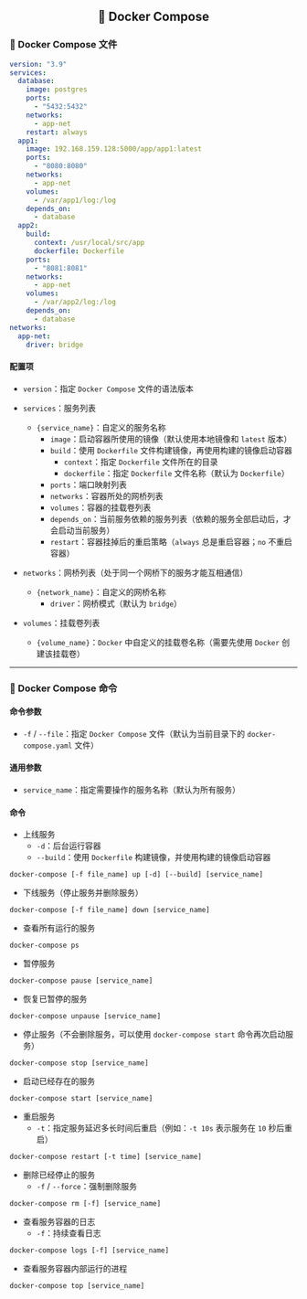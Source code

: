 <h2 align="center">📔 Docker Compose</h2>

### 🐳 Docker Compose 文件

```yaml
version: "3.9"
services:
  database:
    image: postgres
    ports:
      - "5432:5432"
    networks:
      - app-net
    restart: always
  app1:
    image: 192.168.159.128:5000/app/app1:latest
    ports:
      - "8080:8080"
    networks:
      - app-net
    volumes:
      - /var/app1/log:/log
    depends_on:
      - database
  app2:
    build:
      context: /usr/local/src/app
      dockerfile: Dockerfile
    ports:
      - "8081:8081"
    networks:
      - app-net
    volumes:
      - /var/app2/log:/log
    depends_on:
      - database
networks:
  app-net:
    driver: bridge
```

#### 配置项

* `version`：指定 `Docker Compose` 文件的语法版本


* `services`：服务列表
    * `{service_name}`：自定义的服务名称
        * `image`：启动容器所使用的镜像（默认使用本地镜像和 `latest` 版本）
        * `build`：使用 `Dockerfile` 文件构建镜像，再使用构建的镜像启动容器
            * `context`：指定 `Dockerfile` 文件所在的目录
            * `dockerfile`：指定 `Dockerfile` 文件名称（默认为 `Dockerfile`）
        * `ports`：端口映射列表
        * `networks`：容器所处的网桥列表
        * `volumes`：容器的挂载卷列表
        * `depends_on`：当前服务依赖的服务列表（依赖的服务全部启动后，才会启动当前服务）
        * `restart`：容器挂掉后的重启策略（`always` 总是重启容器；`no` 不重启容器）


* `networks`：网桥列表（处于同一个网桥下的服务才能互相通信）
    * `{network_name}`：自定义的网桥名称
        * `driver`：网桥模式（默认为 `bridge`）


* `volumes`：挂载卷列表
    * `{volume_name}`：`Docker` 中自定义的挂载卷名称（需要先使用 `Docker` 创建该挂载卷）

---

### 🔑 Docker Compose 命令

#### 命令参数

* `-f` / `--file`：指定 `Docker Compose` 文件（默认为当前目录下的 `docker-compose.yaml` 文件）

#### 通用参数

* `service_name`：指定需要操作的服务名称（默认为所有服务）

#### 命令

* 上线服务
    * `-d`：后台运行容器
    * `--build`：使用 `Dockerfile` 构建镜像，并使用构建的镜像启动容器

```shell
docker-compose [-f file_name] up [-d] [--build] [service_name]
```

* 下线服务（停止服务并删除服务）

```shell
docker-compose [-f file_name] down [service_name]
```

* 查看所有运行的服务

```shell
docker-compose ps
```

* 暂停服务

```shell
docker-compose pause [service_name]
```

* 恢复已暂停的服务

```shell
docker-compose unpause [service_name]
```

* 停止服务（不会删除服务，可以使用 `docker-compose start` 命令再次启动服务）

```shell
docker-compose stop [service_name]
```

* 启动已经存在的服务

```shell
docker-compose start [service_name]
```

* 重启服务
    * `-t`：指定服务延迟多长时间后重启（例如：`-t 10s` 表示服务在 `10` 秒后重启）

```shell
docker-compose restart [-t time] [service_name]
```

* 删除已经停止的服务
    * `-f` / `--force`：强制删除服务

```shell
docker-compose rm [-f] [service_name]
```

* 查看服务容器的日志
    * `-f`：持续查看日志

```shell
docker-compose logs [-f] [service_name]
```

* 查看服务容器内部运行的进程

```shell
docker-compose top [service_name]
```
